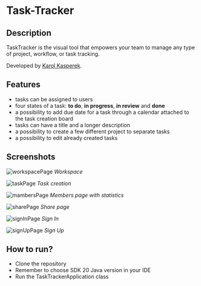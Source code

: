 # Task-Tracker

## Description
TaskTracker is the visual tool that empowers your team to manage any type of project, workflow, or task tracking.

Developed by [Karol Kasperek](https://github.com/KarolKasperek).

## Features
- tasks can be assigned to users
- four states of a task: **to do**, **in progress**, **in review** and **done**
- a possibility to add due date for a task through a calendar attached to the task creation board
- tasks can have a title and a longer description
- a possibility to create a few different project to separate tasks
- a possibility to edit already created tasks

## Screenshots

![workspacePage](https://github.com/KarolKasperek/Task-Tracker/assets/105314335/427a8ff8-888c-4ae1-b1ca-b7faa1e3af3e)
*Workspace*

![taskPage](https://github.com/KarolKasperek/Task-Tracker/assets/105314335/41c5fb27-bf0a-46d4-9d21-7265f0ac0d6d)
*Task creation*

![mambersPage](https://github.com/KarolKasperek/Task-Tracker/assets/105314335/ad6c170a-23b2-4a1b-895e-4030fd9794d3)
*Members page with statistics*

![sharePage](https://github.com/KarolKasperek/Task-Tracker/assets/105314335/91a572b6-6698-4558-a723-9d9d3af532e8)
*Share page*

![signInPage](https://github.com/KarolKasperek/Task-Tracker/assets/105314335/febe7f1b-61cf-4335-9cda-5485c1a74183)
*Sign In*

![signUpPage](https://github.com/KarolKasperek/Task-Tracker/assets/105314335/e362c3e5-952d-4367-8c7a-2d124f6b07c1)
*Sign Up*

## How to run?
- Clone the repository
- Remember to choose SDK 20 Java version in your IDE
- Run the TaskTrackerApplication class